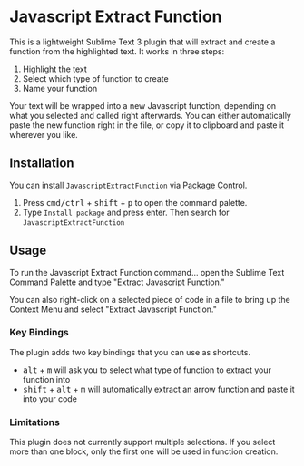 # Javascript Extract Function

This is a lightweight Sublime Text 3 plugin that will extract and create a function from the highlighted text. It works in three steps:

1. Highlight the text
2. Select which type of function to create
3. Name your function

Your text will be wrapped into a new Javascript function, depending on what you selected and called right afterwards. You can either automatically paste the new function right in the file, or copy it to clipboard and paste it wherever you like.

## Installation

You can install `JavascriptExtractFunction` via [Package Control](https://packagecontrol.io/).

1. Press <kbd>cmd/ctrl</kbd> + <kbd>shift</kbd> + <kbd>p</kbd> to open the command palette.
2. Type `Install package` and press enter. Then search for `JavascriptExtractFunction`

## Usage

To run the Javascript Extract Function command... open the Sublime Text Command Palette and type "Extract Javascript Function."

You can also right-click on a selected piece of code in a file to bring up the Context Menu and select "Extract Javascript Function."

### Key Bindings

The plugin adds two key bindings that you can use as shortcuts.

* <kbd>alt</kbd> + <kbd>m</kbd> will ask you to select what type of function to extract your function into
* <kbd>shift</kbd> + <kbd>alt</kbd> + <kbd>m</kbd> will automatically extract an arrow function and paste it into your code

### Limitations

This plugin does not currently support multiple selections. If you select more than one block, only the first one will be used in function creation.
